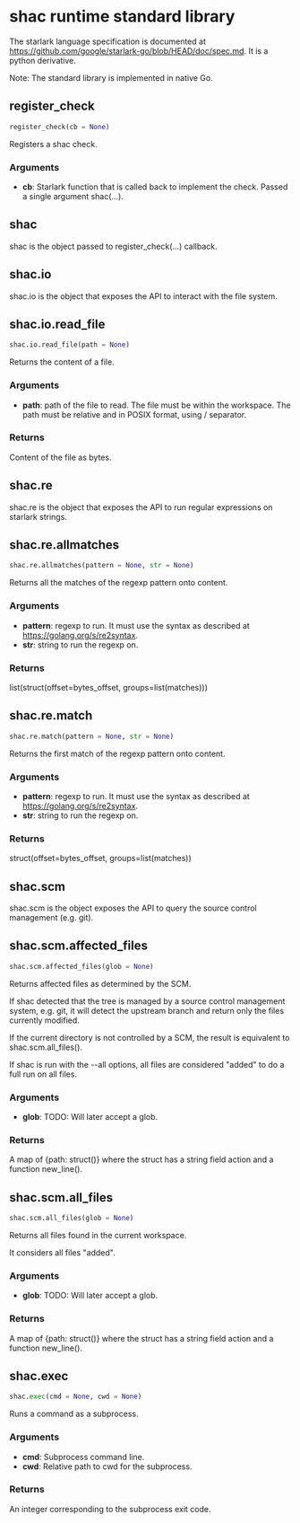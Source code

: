 # shac runtime standard library

The starlark language specification is documented at
https://github.com/google/starlark-go/blob/HEAD/doc/spec.md. It is a python
derivative.

Note: The standard library is implemented in native Go.

## register_check

```python
register_check(cb = None)
```

Registers a shac check.

### Arguments

* **cb**: Starlark function that is called back to implement the check. Passed a single argument shac(...).

## shac

shac is the object passed to register_check(...) callback.

## shac.io

shac.io is the object that exposes the API to interact with the file system.

## shac.io.read_file

```python
shac.io.read_file(path = None)
```

Returns the content of a file.

### Arguments

* **path**: path of the file to read. The file must be within the workspace. The path must be relative and in POSIX format, using / separator.

### Returns

Content of the file as bytes.

## shac.re

shac.re is the object that exposes the API to run regular expressions on
starlark strings.

## shac.re.allmatches

```python
shac.re.allmatches(pattern = None, str = None)
```

Returns all the matches of the regexp pattern onto content.

### Arguments

* **pattern**: regexp to run. It must use the syntax as described at https://golang.org/s/re2syntax.
* **str**: string to run the regexp on.

### Returns

list(struct(offset=bytes_offset, groups=list(matches)))

## shac.re.match

```python
shac.re.match(pattern = None, str = None)
```

Returns the first match of the regexp pattern onto content.

### Arguments

* **pattern**: regexp to run. It must use the syntax as described at https://golang.org/s/re2syntax.
* **str**: string to run the regexp on.

### Returns

struct(offset=bytes_offset, groups=list(matches))

## shac.scm

shac.scm is the object exposes the API to query the source control
management (e.g. git).

## shac.scm.affected_files

```python
shac.scm.affected_files(glob = None)
```

Returns affected files as determined by the SCM.

If shac detected that the tree is managed by a source control management
system, e.g. git, it will detect the upstream branch and return only the files
currently modified.

If the current directory is not controlled by a SCM, the result is equivalent
to shac.scm.all_files().

If shac is run with the --all options, all files are considered "added" to do
a full run on all files.

### Arguments

* **glob**: TODO: Will later accept a glob.

### Returns

A map of {path: struct()} where the struct has a string field action and a
function new_line().

## shac.scm.all_files

```python
shac.scm.all_files(glob = None)
```

Returns all files found in the current workspace.

It considers all files "added".

### Arguments

* **glob**: TODO: Will later accept a glob.

### Returns

A map of {path: struct()} where the struct has a string field action and a
function new_line().

## shac.exec

```python
shac.exec(cmd = None, cwd = None)
```

Runs a command as a subprocess.

### Arguments

* **cmd**: Subprocess command line.
* **cwd**: Relative path to cwd for the subprocess.

### Returns

An integer corresponding to the subprocess exit code.
